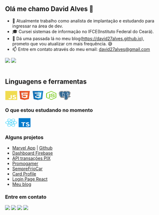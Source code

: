 ## Olá me chamo David Alves 👋
- 🔭 Atualmente trabalho como analista de implantação e estudando para ingressar na área de dev.
- 🎓 Cursei sistemas de informação no IFCE(Instituto Federal do Ceará).
- 📝 Dá uma passada lá no meu blog(https://david27alves.github.io), prometo que vou atualizar cm mais frequência. 😅
- 📫 Entre em contato através do meu email: david27alves@gmail.com

<div style="display: block; margin-right: auto; margin-left: auto;">
  <a href="https://github.com/david27alves"></a>
  <img height="180em" src="https://github-readme-stats.vercel.app/api/top-langs/?username=david27alves&layout=compact&langs_count=7&theme=dracula"/>
  <img height="180em" src="https://github-readme-stats.vercel.app/api?username=david27alves&show_icons=true&theme=dracula&include_all_commits=true&count_private=true"/>
</div><br>

## Linguagens e ferramentas
<div style="display: inline_block">
  <img align="center" alt="Ane-Js" height="30" width="40" src="https://raw.githubusercontent.com/devicons/devicon/master/icons/javascript/javascript-plain.svg">
  <img align="center" alt="Ane-HTML" height="30" width="40" src="https://raw.githubusercontent.com/devicons/devicon/master/icons/html5/html5-original.svg">
  <img align="center" alt="Ane-CSS" height="30" width="40" src="https://raw.githubusercontent.com/devicons/devicon/master/icons/css3/css3-original.svg">
  <img align="center" alt="Ane-Nodejs" height="30" width="40" src="https://raw.githubusercontent.com/devicons/devicon/master/icons/nodejs/nodejs-plain.svg">
  <img align="center" alt="Ane-Postgres" height="30" width="40" src="https://raw.githubusercontent.com/devicons/devicon/master/icons/postgresql/postgresql-original.svg">
</div>

### O que estou estudando no momento
 
<div> 
   <img align="center" alt="React" height="30" width="40" src="https://raw.githubusercontent.com/devicons/devicon/1119b9f84c0290e0f0b38982099a2bd027a48bf1/icons/react/react-original.svg">  
  <img align="center" alt="TypeScript" height="30" width="40" 
src="https://raw.githubusercontent.com/devicons/devicon/master/icons/typescript/typescript-original.svg">
</div>

### Alguns projetos
  
  <ul>
    <li><a href="https://legendary-fox-914645.netlify.app/">Marvel App</a> | <a href="https://github.com/david27alves/marvel-app">Github</li>
    <li><a href="https://github.com/david27alves/dashboard-firebase">Dashboard Firebase</a></li>
    <li><a href="https://github.com/david27alves/brisapix-api">API transações PIX</a></li>
    <li><a href="https://promogamer.com.br/">Promogamer</a></li>
    <li><a href="https://semprefriocar.com.br">SempreFrioCar</a></li>
    <li><a href="https://codepen.io/david27alves/pen/vYWdRNq">Card Profile</a></li>
    <li><a href="https://codesandbox.io/s/unruffled-sun-6lknq9">Login Page React</a></li>
    <li><a href="https://david27alves.github.io/">Meu blog</a></li>
  </ul>

### Entre em contato

<div>
  <a href="https://www.linkedin.com/in/david-alves-79483345/" target="_blank"><img src="https://img.shields.io/badge/-LinkedIn-%230077B5?style=for-the-badge&logo=linkedin&logoColor=white" target="_blank"></a>   
  <a href="https://instagram.com/david27alves" target="_blank"><img src="https://img.shields.io/badge/-Instagram-%23E4405F?style=for-the-badge&logo=instagram&logoColor=white" target="_blank"></a>
  <a href="https://www.facebook.com/david27alves/" target="_blank"><img src="https://img.shields.io/badge/Facebook-1877F2?style=for-the-badge&logo=facebook&logoColor=white" target="_blank"></a>
  <a href = "mailto:contato@seu-usuário-aqui"><img src="https://img.shields.io/badge/Gmail-D14836?style=for-the-badge&logo=gmail&logoColor=white" target="_blank"></a>
  
</div>

